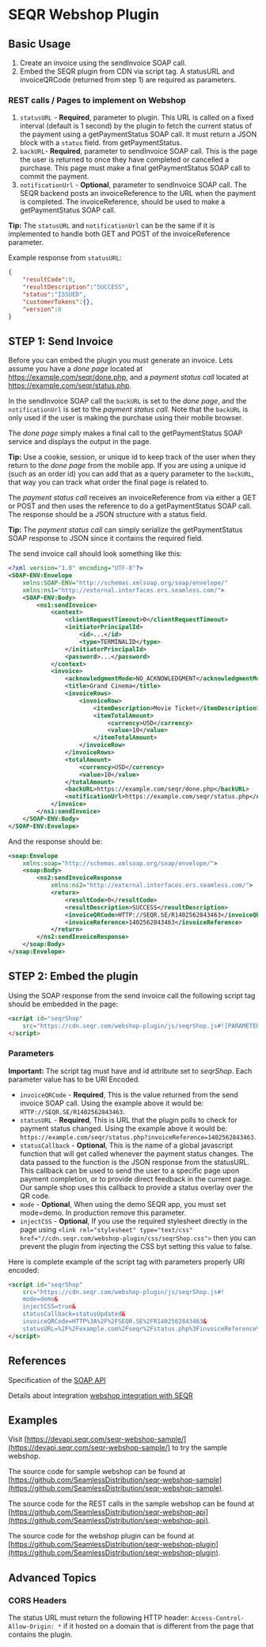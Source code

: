 SEQR Webshop Plugin
===================

## Basic Usage

1. Create an invoice using the sendInvoice SOAP call.
2. Embed the SEQR plugin from CDN via script tag. A statusURL and invoiceQRCode (returned from step 1) are required as parameters.

### REST calls / Pages to implement on Webshop

1. `statusURL` - __Required__, parameter to plugin. This URL is called on a fixed interval (default is 1 second) by the plugin to fetch the current status of the payment using a getPaymentStatus SOAP call. It must return a JSON block with a `status` field. from getPaymentStatus.
2. `backURL`- __Required__, parameter to sendInvoice SOAP call. This is the page the user is returned to once they have completed or cancelled a purchase. This page must make a final getPaymentStatus SOAP call to commit the payment.
3. `notificationUrl` - __Optional__, parameter to sendInvoice SOAP call. The SEQR backend posts an invoiceReference to the URL when the payment is completed. The invoiceReference, should be used to make a getPaymentStatus SOAP call.

__Tip:__ The `statusURL` and `notificationUrl` can be the same if it is implemented to handle both GET and POST of the invoiceReference parameter.

Example response from `statusURL`:

```json
{
    "resultCode":0,
    "resultDescription":"SUCCESS",
    "status":"ISSUED",
    "customerTokens":{},
    "version":0
}
```

## STEP 1: Send Invoice

Before you can embed the plugin you must generate an invoice. Lets assume you have a _done page_ located at https://example.com/seqr/done.php, and a _payment status call_ located at https://example.com/seqr/status.php.

In the sendInvoice SOAP call the `backURL` is set to the _done page_, and the `notificationUrl` is set to the _payment status call_. Note that the `backURL` is only used if the user is making the purchase using their mobile browser.

The _done page_ simply makes a final call to the getPaymentStatus SOAP service and displays the output in the page. 

__Tip:__ Use a cookie, session, or unique id to keep track of the user when they return to the _done page_ from the mobile app. If you are using a unique id (such as an order id) you can add that as a query parameter to the `backURL`, that way you can track what order the final page is related to.

The _payment status call_ receives an invoiceReference from via either a GET or POST and then uses the reference to do a getPaymentStatus SOAP call. The response should be a JSON structure with a status field.

__Tip:__ The _payment status call_  can simply serialize the getPaymentStatus SOAP response to JSON since it contains the required field.

The send invoice call should look something like this:

```xml
<?xml version="1.0" encoding="UTF-8"?>
<SOAP-ENV:Envelope
    xmlns:SOAP-ENV="http://schemas.xmlsoap.org/soap/envelope/"
    xmlns:ns1="http://external.interfaces.ers.seamless.com/">
    <SOAP-ENV:Body>
        <ns1:sendInvoice>
            <context>
                <clientRequestTimeout>0</clientRequestTimeout>
                <initiatorPrincipalId>
                    <id>...</id>
                    <type>TERMINALID</type>
                </initiatorPrincipalId>
                <password>...</password>
            </context>
            <invoice>
                <acknowledgmentMode>NO_ACKNOWLEDGMENT</acknowledgmentMode>
                <title>Grand Cinema</title>
                <invoiceRows>
                    <invoiceRow>
                        <itemDescription>Movie Ticket</itemDescription>
                        <itemTotalAmount>
                            <currency>USD</currency>
                            <value>10</value>
                        </itemTotalAmount>
                    </invoiceRow>
                </invoiceRows>
                <totalAmount>
                    <currency>USD</currency>
                    <value>10</value>
                </totalAmount>
                <backURL>https://example.com/seqr/done.php</backURL>
                <notificationUrl>https://example.com/seqr/status.php</notificationUrl>
            </invoice>
        </ns1:sendInvoice>
    </SOAP-ENV:Body>
</SOAP-ENV:Envelope>
```

And the response should be:

```xml
<soap:Envelope
    xmlns:soap="http://schemas.xmlsoap.org/soap/envelope/">
    <soap:Body>
        <ns2:sendInvoiceResponse
            xmlns:ns2="http://external.interfaces.ers.seamless.com/">
            <return>
                <resultCode>0</resultCode>
                <resultDescription>SUCCESS</resultDescription>
                <invoiceQRCode>HTTP://SEQR.SE/R1402562843463</invoiceQRCode>
                <invoiceReference>1402562843463</invoiceReference>
            </return>
        </ns2:sendInvoiceResponse>
    </soap:Body>
</soap:Envelope>
```

## STEP 2: Embed the plugin

Using the SOAP response from the send invoice call the following script tag should be embedded in the page:

```html
<script id="seqrShop"
    src="https://cdn.seqr.com/webshop-plugin/js/seqrShop.js#![PARAMETERS]">
</script>
```

### Parameters

__Important:__ The script tag must have and id attribute set to _seqrShop_. Each parameter value has to be URI Encoded.

- `invoiceQRCode` - __Required__, This is the value returned from the send invoice SOAP call. Using the example above it would be: `HTTP://SEQR.SE/R1402562843463`.
- `statusURL` - __Required__, This is URL that the plugin polls to check for payment status changed. Using the example above it would be: `https://example.com/seqr/status.php?invoiceReference=1402562843463`.
- `statusCallback` - __Optional__, This is the name of a global javascript function that will get called whenever the payment status changes. The data passed to the function is the JSON response from the statusURL. This callback can be used to send the user to a specific page upon payment completion, or to provide direct feedback in the current page. Our sample shop uses this callback to provide a status overlay over the QR code.
- `mode` - __Optional__, When using the demo SEQR app, you must set mode=demo. In production remove this parameter.
- `injectCSS` - __Optional__, If you use the required stylesheet directly in the page using `<link rel="stylesheet" type="text/css" href="//cdn.seqr.com/webshop-plugin/css/seqrShop.css">` then you can prevent the plugin from injecting the CSS byt setting this value to false.

Here is complete example of the script tag with parameters properly URI encoded:

```html
<script id="seqrShop"
    src="https://cdn.seqr.com/webshop-plugin/js/seqrShop.js#!
    mode=demo&
    injectCSS=true&
    statusCallback=statusUpdated&
    invoiceQRCode=HTTP%3A%2F%2FSEQR.SE%2FR1402562843463&
    statusURL=%2F%2Fexample.com%2Fseqr%2Fstatus.php%3FinvoiceReference%3D1402562843463">
</script>
```

## References

Specification of the [SOAP API](http://developer.seqr.com/merchant/reference/api.html) 

Details about integration [webshop integration with SEQR](http://developer.seqr.com/merchant/webshop/)

## Examples

Visit [https://devapi.seqr.com/seqr-webshop-sample/](https://devapi.seqr.com/seqr-webshop-sample/) to try the sample webshop.

The source code for sample webshop can be found at [https://github.com/SeamlessDistribution/seqr-webshop-sample](https://github.com/SeamlessDistribution/seqr-webshop-sample).

The source code for the REST calls in the sample webshop can be found at [https://github.com/SeamlessDistribution/seqr-webshop-api](https://github.com/SeamlessDistribution/seqr-webshop-api).

The source code for the webshop plugin can be found at [https://github.com/SeamlessDistribution/seqr-webshop-plugin](https://github.com/SeamlessDistribution/seqr-webshop-plugin).

## Advanced Topics

### CORS Headers

The status URL must return the following HTTP header: `Access-Control-Allow-Origin: *` if it hosted on a domain that is different from the page that contains the plugin.

